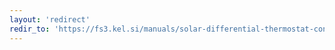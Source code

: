```yaml
---
layout: 'redirect'
redir_to: 'https://fs3.kel.si/manuals/solar-differential-thermostat-controller-manual-sl.pdf'
---
```


